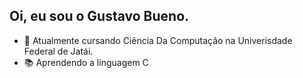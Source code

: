 ## Oi, eu sou o Gustavo Bueno.


- 📖 Atualmente cursando Ciência Da Computação na Univerisdade Federal de Jatái.
- 📚 Aprendendo a linguagem C
